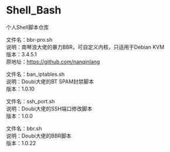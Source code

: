 # Shell_Bash
个人Shell脚本仓库

文件名：bbr-pro.sh <br>
说明：南琴浪大佬的暴力BBR，可自定义内核，只适用于Debian KVM <br>
版本：3.4.5.1<br>
原地址：https://github.com/nanqinlang<br>


文件名：ban_iptables.sh <br>
说明：Doubi大佬的BT SPAM封禁脚本<br>
版本：1.0.10<br>


文件名：ssh_port.sh<br>
说明：Doubi大佬的SSH端口修改脚本<br>
版本：1.0.0<br>


文件名：bbr.sh<br>
说明：Doubi大佬的BBR脚本<br>
版本：1.0.22<br>


